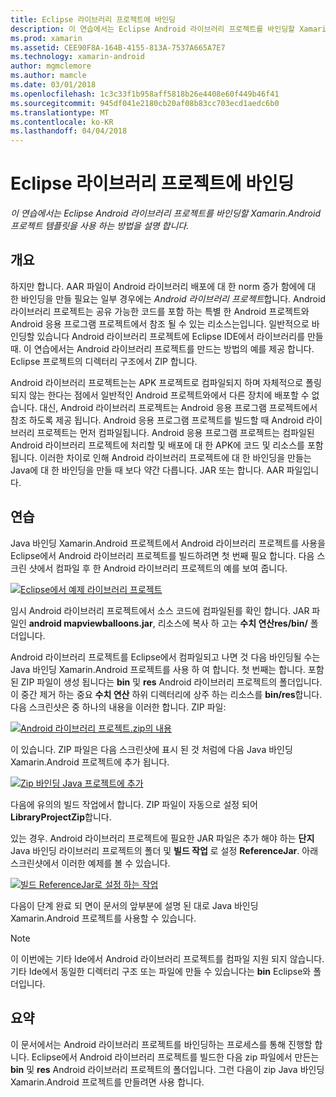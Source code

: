 ```yaml
---
title: Eclipse 라이브러리 프로젝트에 바인딩
description: 이 연습에서는 Eclipse Android 라이브러리 프로젝트를 바인딩할 Xamarin.Android 프로젝트 템플릿을 사용 하는 방법을 설명 합니다.
ms.prod: xamarin
ms.assetid: CEE90F8A-164B-4155-813A-7537A665A7E7
ms.technology: xamarin-android
author: mgmclemore
ms.author: mamcle
ms.date: 03/01/2018
ms.openlocfilehash: 1c3c33f1b958aff5818b26e4408e60f449b46f41
ms.sourcegitcommit: 945df041e2180cb20af08b83cc703ecd1aedc6b0
ms.translationtype: MT
ms.contentlocale: ko-KR
ms.lasthandoff: 04/04/2018
---
```

# <a name="binding-an-eclipse-library-project"></a>Eclipse 라이브러리 프로젝트에 바인딩

_이 연습에서는 Eclipse Android 라이브러리 프로젝트를 바인딩할 Xamarin.Android 프로젝트 템플릿을 사용 하는 방법을 설명 합니다._


## <a name="overview"></a>개요

하지만 합니다. AAR 파일이 Android 라이브러리 배포에 대 한 norm 증가 함에에 대 한 바인딩을 만들 필요는 일부 경우에는 *Android 라이브러리 프로젝트*합니다. Android 라이브러리 프로젝트는 공유 가능한 코드를 포함 하는 특별 한 Android 프로젝트와 Android 응용 프로그램 프로젝트에서 참조 될 수 있는 리소스는입니다. 일반적으로 바인딩할 있습니다 Android 라이브러리 프로젝트에 Eclipse IDE에서 라이브러리를 만들 때.
이 연습에서는 Android 라이브러리 프로젝트를 만드는 방법의 예를 제공 합니다. Eclipse 프로젝트의 디렉터리 구조에서 ZIP 합니다.

Android 라이브러리 프로젝트는는 APK 프로젝트로 컴파일되지 하며 자체적으로 폴링 되지 않는 한다는 점에서 일반적인 Android 프로젝트와에서 다른 장치에 배포할 수 없습니다. 대신, Android 라이브러리 프로젝트는 Android 응용 프로그램 프로젝트에서 참조 하도록 제공 됩니다. Android 응용 프로그램 프로젝트를 빌드할 때 Android 라이브러리 프로젝트는 먼저 컴파일됩니다. Android 응용 프로그램 프로젝트는 컴파일된 Android 라이브러리 프로젝트에 처리할 및 배포에 대 한 APK에 코드 및 리소스를 포함 됩니다. 이러한 차이로 인해 Android 라이브러리 프로젝트에 대 한 바인딩을 만들는 Java에 대 한 바인딩을 만들 때 보다 약간 다릅니다. JAR 또는 합니다. AAR 파일입니다.



## <a name="walkthrough"></a>연습

Java 바인딩 Xamarin.Android 프로젝트에서 Android 라이브러리 프로젝트를 사용을 Eclipse에서 Android 라이브러리 프로젝트를 빌드하려면 첫 번째 필요 합니다. 다음 스크린 샷에서 컴파일 후 한 Android 라이브러리 프로젝트의 예를 보여 줍니다. 

[![Eclipse에서 예제 라이브러리 프로젝트](binding-a-library-project-images/build-lib-in-eclipse.png)](binding-a-library-project-images/build-lib-in-eclipse.png#lightbox)

임시 Android 라이브러리 프로젝트에서 소스 코드에 컴파일된를 확인 합니다. JAR 파일인 **android mapviewballoons.jar**, 리소스에 복사 하 고는 **수치 연산res/bin/** 폴더입니다. 

Android 라이브러리 프로젝트를 Eclipse에서 컴파일되고 나면 것 다음 바인딩될 수는 Java 바인딩 Xamarin.Android 프로젝트를 사용 하 여 합니다. 첫 번째는 합니다. 포함 된 ZIP 파일이 생성 됩니다는 **bin** 및 **res** Android 라이브러리 프로젝트의 폴더입니다. 이 중간 제거 하는 중요 **수치 연산** 하위 디렉터리에 상주 하는 리소스를 **bin/res**합니다. 다음 스크린샷은 중 하나의 내용을 이러한 합니다. ZIP 파일: 

[![Android 라이브러리 프로젝트.zip의 내용](binding-a-library-project-images/contents-of-zip-file.png)](binding-a-library-project-images/contents-of-zip-file.png#lightbox)

이 있습니다. ZIP 파일은 다음 스크린샷에 표시 된 것 처럼에 다음 Java 바인딩 Xamarin.Android 프로젝트에 추가 됩니다.

[![Zip 바인딩 Java 프로젝트에 추가](binding-a-library-project-images/zip-in-binding-project.png)](binding-a-library-project-images/zip-in-binding-project.png#lightbox)

다음에 유의의 빌드 작업에서 합니다. ZIP 파일이 자동으로 설정 되어 **LibraryProjectZip**합니다.

있는 경우. Android 라이브러리 프로젝트에 필요한 JAR 파일은 추가 해야 하는 **단지** Java 바인딩 라이브러리 프로젝트의 폴더 및 **빌드 작업** 로 설정 **ReferenceJar**. 아래 스크린샷에서 이러한 예제를 볼 수 있습니다. 

[![빌드 ReferenceJar로 설정 하는 작업](binding-a-library-project-images/set-to-referencejar.png)](binding-a-library-project-images/set-to-referencejar.png#lightbox)

다음이 단계 완료 되 면이 문서의 앞부분에 설명 된 대로 Java 바인딩 Xamarin.Android 프로젝트를 사용할 수 있습니다.

> [!NOTE]
> 이 이번에는 기타 Ide에서 Android 라이브러리 프로젝트를 컴파일 지원 되지 않습니다. 기타 Ide에서 동일한 디렉터리 구조 또는 파일에 만들 수 있습니다는 **bin** Eclipse와 폴더입니다. 


## <a name="summary"></a>요약

이 문서에서는 Android 라이브러리 프로젝트를 바인딩하는 프로세스를 통해 진행할 합니다. Eclipse에서 Android 라이브러리 프로젝트를 빌드한 다음 zip 파일에서 만든는 **bin** 및 **res** Android 라이브러리 프로젝트의 폴더입니다. 그런 다음이 zip Java 바인딩 Xamarin.Android 프로젝트를 만들려면 사용 합니다. 

